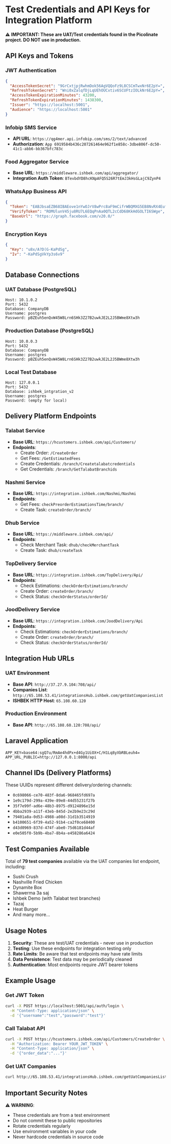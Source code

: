 # Test Credentials and API Keys for Integration Platform

⚠️ **IMPORTANT: These are UAT/Test credentials found in the Picolinate project. DO NOT use in production.**

## API Keys and Tokens

### JWT Authentication
```json
{
  "AccessTokenSecret": "9GrCxtjpjRwhmDok56AgVQQoFz9L8CSCmTwxNr6E2pY=",
  "RefreshTokenSecret": "Wni0xZalqfDjLqUEhOUCxtiv6SCUFtzIOLkNr6E2pY=",
  "AccessTokenExpirationMinutes": 43200,
  "RefreshTokenExpirationMinutes": 1438300,
  "Issuer": "https://localhost:5001",
  "Audience": "https://localhost:5001"
}
```

### Infobip SMS Service
- **API URL**: `https://qg4mer.api.infobip.com/sms/2/text/advanced`
- **Authorization**: `App 6919584b436c207261464e962f1e858c-3dbe806f-dc50-41c1-abb6-bb367bfc783c`

### Food Aggregator Service
- **Base URL**: `https://middleware.ishbek.com/api/aggregator/`
- **Integration Auth Token**: `BTevbdYD8hcKNpAFQ5S26R7tEmJ3kHsGLajC9ZynP4`

### WhatsApp Business API
```json
{
  "Token": "EABJbsaEZB68IBAEove1nYwOJrV8wPrc8aF9mCifrWBQMXG5EB8NvRX4EufEspOZBnUmqa37IXB4mKVb0o9GDymBtukKyMyIMMSZC1ogXWgWqH0gHwt6ZCaQsFZA63iWsZBKB4sm9In9R2w8FkDBfJYlKxK91151hoEODuF44ipINqNvzjJzBbf",
  "VerifyToken": "ROMUlunV45ju8RU7L6EQqPnAa0QTL2cCdD68KkHdGOLTI6SWge",
  "BaseUrl": "https://graph.facebook.com/v20.0/"
}
```

### Encryption Keys
```json
{
  "Key": "u8x/A?D(G-KaPdSg",
  "Iv": "-KaPdSgVkYp3s6v9"
}
```

## Database Connections

### UAT Database (PostgreSQL)
```
Host: 10.1.0.2
Port: 5432
Database: CompanyDB
Username: postgres
Password: pBZEuh5enQvW45W8Lrn6SHk3Z27B2uwkJE2L2J5BWme8Xtw3h
```

### Production Database (PostgreSQL)
```
Host: 10.0.0.3
Port: 5432
Database: CompanyDB
Username: postgres
Password: pBZEuh5enQvW45W8Lrn6SHk3Z27B2uwkJE2L2J5BWme8Xtw3h
```

### Local Test Database
```
Host: 127.0.0.1
Port: 5432
Database: ishbek_intgration_v2
Username: postgres
Password: (empty for local)
```

## Delivery Platform Endpoints

### Talabat Service
- **Base URL**: `https://hcustomers.ishbek.com/api/Customers/`
- **Endpoints**:
  - Create Order: `/CreateOrder`
  - Get Fees: `/GetEstimatedFees`
  - Create Credentials: `/branch/Createtalabatcredentials`
  - Get Credentials: `/branch/GetTalabatBranchids`

### Nashmi Service
- **Base URL**: `https://integration.ishbek.com/Nashmi/Nashmi`
- **Endpoints**:
  - Get Fees: `checkPreorderEstimationsTime/branch/`
  - Create Task: `createOrder/branch/`

### Dhub Service
- **Base URL**: `https://middleware.ishbek.com/api/`
- **Endpoints**:
  - Check Merchant Task: `dhub/checkMerchantTask`
  - Create Task: `dhub/createTask`

### TopDelivery Service
- **Base URL**: `https://integration.ishbek.com/TopDelivery/Api/`
- **Endpoints**:
  - Check Estimations: `checkOrderEstimations/branch/`
  - Create Order: `createOrder/branch/`
  - Check Status: `checkOrderStatus/orderId/`

### JoodDelivery Service
- **Base URL**: `https://integration.ishbek.com/JoodDelivery/Api`
- **Endpoints**:
  - Check Estimations: `checkOrderEstimations/branch/`
  - Create Order: `createOrder/branch/`
  - Check Status: `checkOrderStatus/orderId/`

## Integration Hub URLs

### UAT Environment
- **Base API**: `http://37.27.9.104:708/api/`
- **Companies List**: `http://65.108.53.41/integrationsHub.ishbek.com/getUatCompaniesList`
- **ISHBEK HTTP Host**: `65.108.60.120`

### Production Environment
- **Base API**: `http://65.108.60.120:708/api/`

## Laravel Application
```env
APP_KEY=base64:sgQ7u/RmAe4hdPx+d4Gy1UiOX+C/H1Lq8yXbRBLeuh4=
APP_URL_PUBLIC=http://127.0.0.1:8000/api
```

## Channel IDs (Delivery Platforms)
These UUIDs represent different delivery/ordering channels:
- `0c698066-ce70-483f-8da6-968465fd697a`
- `1e9c179d-299a-439e-89e8-44d55231f27b`
- `35f7e99f-ad6e-48b3-8975-d9124896e15d`
- `4bba2939-a11f-43eb-845d-2e2b9e23c29d`
- `79401a8a-0d53-4988-a08d-31d1b3514919`
- `b4100651-6f39-4a52-91b4-ca2f0ce68400`
- `d43d0969-837d-474f-abe0-75d6181d44af`
- `e0e505f0-5b9b-4ba7-8b4a-e458286a6424`

## Test Companies Available
Total of **79 test companies** available via the UAT companies list endpoint, including:
- Sushi Crush
- Nashville Fried Chicken
- Dynamite Box
- Shawerma 3a saj
- Ishbek Demo (with Talabat test branches)
- Tazaj
- Heat Burger
- And many more...

## Usage Notes

1. **Security**: These are test/UAT credentials - never use in production
2. **Testing**: Use these endpoints for integration testing only
3. **Rate Limits**: Be aware that test endpoints may have rate limits
4. **Data Persistence**: Test data may be periodically cleaned
5. **Authentication**: Most endpoints require JWT bearer tokens

## Example Usage

### Get JWT Token
```bash
curl -X POST https://localhost:5001/api/auth/login \
  -H "Content-Type: application/json" \
  -d '{"username":"test","password":"test"}'
```

### Call Talabat API
```bash
curl -X POST https://hcustomers.ishbek.com/api/Customers/CreateOrder \
  -H "Authorization: Bearer YOUR_JWT_TOKEN" \
  -H "Content-Type: application/json" \
  -d '{"order_data":"..."}'
```

### Get UAT Companies
```bash
curl http://65.108.53.41/integrationsHub.ishbek.com/getUatCompaniesList
```

## Important Security Notes

⚠️ **WARNING**:
- These credentials are from a test environment
- Do not commit these to public repositories
- Rotate credentials regularly
- Use environment variables in your code
- Never hardcode credentials in source code